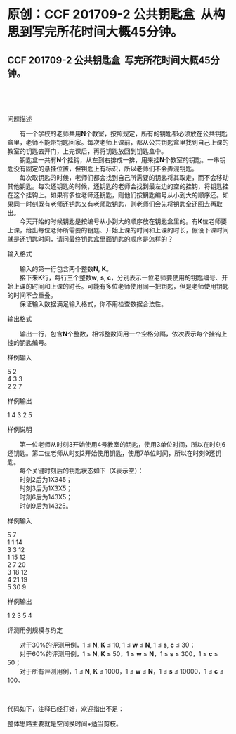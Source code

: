 # 原创：CCF 201709-2 公共钥匙盒  从构思到写完所花时间大概45分钟。

## **CCF 201709-2 公共钥匙盒  写完所花时间大概45分钟。**

 

 

问题描述

　　有一个学校的老师共用**N**个教室，按照规定，所有的钥匙都必须放在公共钥匙盒里，老师不能带钥匙回家。每次老师上课前，都从公共钥匙盒里找到自己上课的教室的钥匙去开门，上完课后，再将钥匙放回到钥匙盒中。<br/>
　　钥匙盒一共有**N**个挂钩，从左到右排成一排，用来挂**N**个教室的钥匙。一串钥匙没有固定的悬挂位置，但钥匙上有标识，所以老师们不会弄混钥匙。<br/>
　　每次取钥匙的时候，老师们都会找到自己所需要的钥匙将其取走，而不会移动其他钥匙。每次还钥匙的时候，还钥匙的老师会找到最左边的空的挂钩，将钥匙挂在这个挂钩上。如果有多位老师还钥匙，则他们按钥匙编号从小到大的顺序还。如果同一时刻既有老师还钥匙又有老师取钥匙，则老师们会先将钥匙全还回去再取出。<br/>
　　今天开始的时候钥匙是按编号从小到大的顺序放在钥匙盒里的。有**K**位老师要上课，给出每位老师所需要的钥匙、开始上课的时间和上课的时长，假设下课时间就是还钥匙时间，请问最终钥匙盒里面钥匙的顺序是怎样的？

输入格式

　　输入的第一行包含两个整数**N**, **K**。<br/>
　　接下来**K**行，每行三个整数**w**, **s**, **c**，分别表示一位老师要使用的钥匙编号、开始上课的时间和上课的时长。可能有多位老师使用同一把钥匙，但是老师使用钥匙的时间不会重叠。<br/>
　　保证输入数据满足输入格式，你不用检查数据合法性。

输出格式

　　输出一行，包含**N**个整数，相邻整数间用一个空格分隔，依次表示每个挂钩上挂的钥匙编号。

样例输入

5 2<br/>
4 3 3<br/>
2 2 7

样例输出

1 4 3 2 5

样例说明

　　第一位老师从时刻3开始使用4号教室的钥匙，使用3单位时间，所以在时刻6还钥匙。第二位老师从时刻2开始使用钥匙，使用7单位时间，所以在时刻9还钥匙。<br/>
　　每个关键时刻后的钥匙状态如下（X表示空）：<br/>
　　时刻2后为1X345；<br/>
　　时刻3后为1X3X5；<br/>
　　时刻6后为143X5；<br/>
　　时刻9后为14325。

样例输入

5 7<br/>
1 1 14<br/>
3 3 12<br/>
1 15 12<br/>
2 7 20<br/>
3 18 12<br/>
4 21 19<br/>
5 30 9

样例输出

1 2 3 5 4

评测用例规模与约定

　　对于30%的评测用例，1 ≤ **N**, **K** ≤ 10, 1 ≤ **w** ≤ **N**, 1 ≤ **s**, **c** ≤ 30；<br/>
　　对于60%的评测用例，1 ≤ **N**, **K** ≤ 50，1 ≤ **w** ≤ **N**，1 ≤ **s** ≤ 300，1 ≤ **c** ≤ 50；<br/>
　　对于所有评测用例，1 ≤ **N**, **K** ≤ 1000，1 ≤ **w** ≤ **N**，1 ≤ **s** ≤ 10000，1 ≤ **c** ≤ 100。

 

代码如下，注释已经打好，欢迎指出不足：

整体思路主要就是空间换时间+适当剪枝。

 

